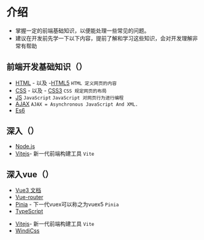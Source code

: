 # 介绍
- 掌握一定的前端基础知识，以便能处理一些常见的问题。
- 建议在开发前先学一下以下内容，提前了解和学习这些知识，会对开发理解非常有帮助
## 前端开发基础知识（）
- [HTML](https://www.w3school.com.cn/html/index.asp) - 以及 -[HTML5](https://www.w3school.com.cn/html/html5_intro.asp) `HTML 定义网页的内容`
- [CSS](https://www.w3school.com.cn/css/index.asp) - 以及 - [CSS3](https://www.w3school.com.cn/css/index.asp) `CSS 规定网页的布局`
- [JS](https://www.w3school.com.cn/js/index.asp)  `JavaScript` `JavaScript 对网页行为进行编程`
- [AJAX](https://www.w3school.com.cn/js/js_ajax_intro.asp) `AJAX = Asynchronous JavaScript And XML.`
- [Es6](https://es6.ruanyifeng.com/)

## 深入（）
- [Node.js](http://nodejs.org/)
- [Vitejs](https://vitejs.dev/)- 新一代前端构建工具 `Vite`
## 深入vue（）
- [Vue3 文档](https://staging-cn.vuejs.org/) 
- [Vue-router](https://router.vuejs.org/)
- [Pinia](https://pinia.vuejs.org/) - 下一代vuex可以称之为vuex5 `Pinia`
- [TypeScript](https://www.typescriptlang.org/)



<!-- - [Ant-Design-Vue](https://2x.antdv.com/docs/vue/introduce-cn/) -->
- [Vitejs](https://vitejs.dev/)- 新一代前端构建工具 `Vite`
- [WindiCss](https://windicss.netlify.app/)